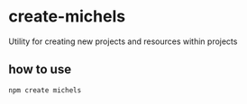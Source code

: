 # create-michels

Utility for creating new projects and resources within projects

## how to use

`npm create michels`
